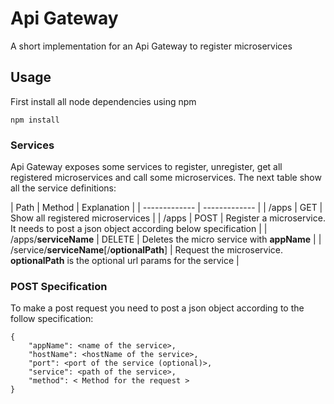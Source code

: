 # Api Gateway

A short implementation for an Api Gateway to register microservices

## Usage

First install all node dependencies using npm

```
npm install
```

### Services

Api Gateway exposes some services to register, unregister, get all registered microservices and call some microservices.
The next table show all the service definitions:

| Path  | Method | Explanation |
| ------------- | ------------- |
| /apps | GET  | Show all registered microservices |
| /apps | POST | Register a microservice. It needs to post a json object according below specification |
| /apps/**serviceName**  | DELETE | Deletes the micro service with **appName** |
| /service/**serviceName**\[/**optionalPath**\] | Request the microservice. **optionalPath** is the optional url params for the service |

### POST Specification

To make a post request you need to post a json object according to the follow specification:

```
{
    "appName": <name of the service>,
    "hostName": <hostName of the service>,
    "port": <port of the service (optional)>,
    "service": <path of the service>,
    "method": < Method for the request >
}
```